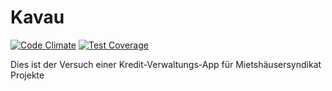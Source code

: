 # Kavau

[![Code Climate](https://codeclimate.com/github/robbytobby/kavau/badges/gpa.svg)](https://codeclimate.com/github/robbytobby/kavau)
[![Test Coverage](https://codeclimate.com/github/robbytobby/kavau/badges/coverage.svg)](https://codeclimate.com/github/robbytobby/kavau/coverage)

Dies ist der Versuch einer Kredit-Verwaltungs-App für Mietshäusersyndikat Projekte




